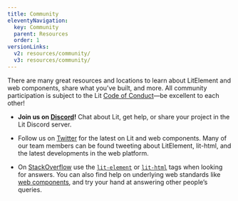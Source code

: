 ```yaml
---
title: Community
eleventyNavigation:
  key: Community
  parent: Resources
  order: 1
versionLinks:
  v2: resources/community/
  v3: resources/community/
---
```


There are many great resources and locations to learn about LitElement and web components,
share what you've built, and more. All community participation is subject to the Lit
<a href="https://github.com/lit/lit/blob/main/CODE_OF_CONDUCT.md">Code of Conduct</a>—be
excellent to each other!

*   <strong>Join us on <a href="https://lit.dev/discord/">Discord</a>!</strong>
    Chat about Lit, get help, or share your project in the Lit Discord server.

*   Follow us on <a href="https://twitter.com/buildWithLit">Twitter</a>
    for the latest on Lit and web components. Many
    of our team members can be found tweeting about LitElement, lit-html,
    and the latest developments in the web platform.


*   On <a href="https://stackoverflow.com/tags/lit-element">StackOverflow</a> use
    the  <code><a href="https://stackoverflow.com/tags/lit-element">lit-element</a></code> or
    <code><a href="https://stackoverflow.com/tags/lit-html">lit-html</a></code> tags when
    looking for answers. You can also find help on underlying web standards like
    <a href="https://stackoverflow.com/tags/web-component">web components</a>, and try your
    hand at answering other people’s queries.


